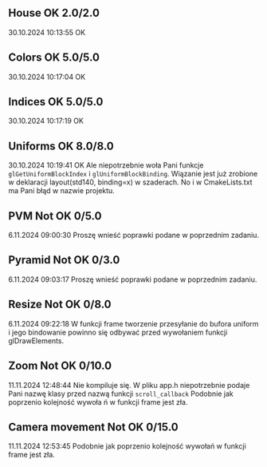 ## House OK 2.0/2.0

30.10.2024 10:13:55 OK

## Colors OK 5.0/5.0

30.10.2024 10:17:04 OK

## Indices OK 5.0/5.0

30.10.2024 10:17:19 OK

## Uniforms OK 8.0/8.0

30.10.2024 10:19:41 OK
Ale niepotrzebnie woła Pani funkcje `glGetUniformBlockIndex` i  `glUniformBlockBinding`. Wiązanie jest już zrobione w deklaracji layout(std140, binding=x) w szaderach.
No i w CmakeLists.txt ma Pani błąd w nazwie projektu.

## PVM Not OK 0/5.0

6.11.2024 09:00:30
Proszę wnieść poprawki podane w poprzednim zadaniu. 


## Pyramid Not OK 0/3.0

6.11.2024 09:03:17
Proszę wnieść poprawki podane w poprzednim zadaniu.


## Resize Not OK 0/8.0

6.11.2024 09:22:18
W funkcji frame tworzenie przesyłanie do bufora uniform  i jego bindowanie powinno się odbywać przed wywołaniem funkcji glDrawElements. 

## Zoom Not OK 0/10.0

11.11.2024 12:48:44
Nie kompiluje się. W pliku app.h niepotrzebnie podaje Pani nazwę klasy przed nazwą funkcji `scroll_callback`
Podobnie jak poprzenio kolejność wywoła ń w funkcji frame jest zła. 

## Camera movement Not OK 0/15.0

11.11.2024 12:53:45
Podobnie jak poprzenio kolejność wywołań w funkcji frame jest zła. 


